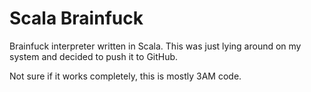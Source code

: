 # Scala Brainfuck

Brainfuck interpreter written in Scala. This was just lying around on my system and decided to push it to GitHub.

Not sure if it works completely, this is mostly 3AM code.